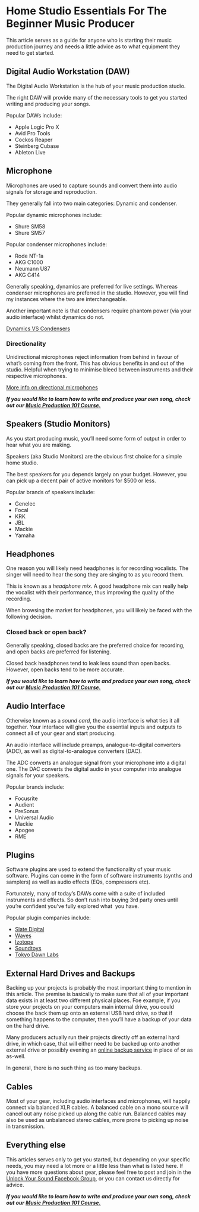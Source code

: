 # Home Studio Essentials For The Beginner Music Producer



This article serves as a guide for anyone who is starting their music production journey and needs a little advice as to what equipment they need to get started.

Digital Audio Workstation (DAW)
-------------------------------

The Digital Audio Workstation is the hub of your music production studio.

The right DAW will provide many of the necessary tools to get you started writing and producing your songs.

Popular DAWs include:

* Apple Logic Pro X
* Avid Pro Tools
* Cockos Reaper
* Steinberg Cubase
* Ableton Live

Microphone
----------

Microphones are used to capture sounds and convert them into audio signals for storage and reproduction.

They generally fall into two main categories: Dynamic and condenser.

Popular dynamic microphones include:

* Shure SM58
* Shure SM57

Popular condenser microphones include:

* Rode NT-1a
* AKG C1000
* Neumann U87
* AKG C414

Generally speaking, dynamics are preferred for live settings. Whereas condenser microphones are preferred in the studio. However, you will find my instances where the two are interchangeable.

Another important note is that condensers require phantom power (via your audio interface) whilst dynamics do not.

[Dynamics VS Condensers](http://www.shure.com/americas/support/find-an-answer/dynamic-vs-condenser-microphone-operating-principle)

### Directionality

Unidirectional microphones reject information from behind in favour of what’s coming from the front. This has obvious benefits in and out of the studio. Helpful when trying to minimise bleed between instruments and their respective microphones.

[More info on directional microphones](https://www.shure.eu/musicians/discover/educational/polar-patterns)

***If you would like to learn how to write and produce your own song, check out our [Music Production 101 Course.](https://www.udemy.com/course/music-production-101-producing-and-songwriting-for-beginners/?referralCode=4465CB192ED7818C7DA1)***

Speakers (Studio Monitors)
--------------------------

As you start producing music, you’ll need some form of output in order to hear what you are making.

Speakers (aka Studio Monitors) are the obvious first choice for a simple home studio.

The best speakers for you depends largely on your budget. However, you can pick up a decent pair of active monitors for $500 or less.

Popular brands of speakers include:

* Genelec
* Focal
* KRK
* JBL
* Mackie
* Yamaha

Headphones
----------

One reason you will likely need headphones is for recording vocalists. The singer will need to hear the song they are singing to as you record them.

This is known as a *headphone mix*. A good headphone mix can really help the vocalist with their performance, thus improving the quality of the recording.

When browsing the market for headphones, you will likely be faced with the following decision.

### Closed back or open back?

Generally speaking, closed backs are the preferred choice for recording, and open backs are preferred for listening.

Closed back headphones tend to leak less sound than open backs. However, open backs tend to be more accurate.

***If you would like to learn how to write and produce your own song, check out our [Music Production 101 Course.](https://www.udemy.com/course/music-production-101-producing-and-songwriting-for-beginners/?referralCode=4465CB192ED7818C7DA1)***

Audio Interface
---------------

Otherwise known as a *sound card*, the audio interface is what ties it all together. Your interface will give you the essential inputs and outputs to connect all of your gear and start producing.

An audio interface will include preamps, analogue-to-digital converters (ADC), as well as digital-to-analogue converters (DAC).

The ADC converts an analogue signal from your microphone into a digital one. The DAC converts the digital audio in your computer into analogue signals for your speakers.

Popular brands include:

* Focusrite
* Audient
* PreSonus
* Universal Audio
* Mackie
* Apogee
* RME

Plugins
-------

Software plugins are used to extend the functionality of your music software. Plugins can come in the form of software instruments (synths and samplers) as well as audio effects (EQs, compressors etc).

Fortunately, many of today’s DAWs come with a suite of included instruments and effects. So don’t rush into buying 3rd party ones until you’re confident you’ve fully explored what  you have.

Popular plugin companies include:

* [Slate Digital](https://www.slatedigital.com/)
* [Waves](https://www.waves.com/)
* [Izotope](https://www.izotope.com/)
* [Soundtoys](https://www.soundtoys.com/)
* [Tokyo Dawn Labs](https://www.tokyodawn.net/tokyo-dawn-labs/)

External Hard Drives and Backups
--------------------------------

Backing up your projects is probably the most important thing to mention in this article. The premise is basically to make sure that all of your important data exists in at least two different physical places. Foe example, if you store your projects on your computers main internal drive, you could choose the back them up onto an external USB hard drive, so that if something happens to the computer, then you’ll have a backup of your data on the hard drive.

Many producers actually run their projects directly off an external hard drive, in which case, that will either need to be backed up onto another external drive or possibly evening an [online backup service](https://secure.backblaze.com/r/02qody) in place of or as as-well.

In general, there is no such thing as too many backups.

Cables
------

Most of your gear, including audio interfaces and microphones, will happily connect via balanced XLR cables. A balanced cable on a mono source will cancel out any noise picked up along the cable run. Balanced cables may also be used as unbalanced stereo cables, more prone to picking up noise in transmission.

Everything else
---------------

This articles serves only to get you started, but depending on your specific needs, you may need a lot more or a little less than what is listed here. If you have more questions about gear, please feel free to post and join in the [Unlock Your Sound Facebook Group](http://facebook.com/groups/unlockyoursound), or you can contact us directly for advice.

***If you would like to learn how to write and produce your own song, check out our [Music Production 101 Course.](https://www.udemy.com/course/music-production-101-producing-and-songwriting-for-beginners/?referralCode=4465CB192ED7818C7DA1)***

